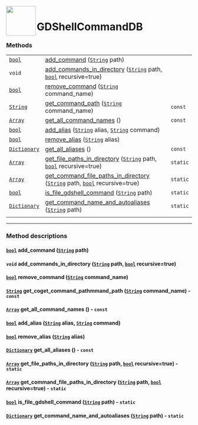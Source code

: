 <a href="https://github.com/Kubulambula/Godot-GDShell">
  <img src="https://github.com/Kubulambula/Godot-GDShell/blob/main/addons/gdshell/docs/assets/logo.png" align="left" width="80" height="80">
</a>

# GDShellCommandDB


### Methods
| | | |
| --- | --- | --- |
| [`bool`](https://docs.godotengine.org/en/latest/classes/class_bool.html) | [add_command](#add_command) ([`String`](https://docs.godotengine.org/en/latest/classes/class_string.html) path) | |
| `void` | [add_commands_in_directory](#add_commands_in_directory) ([`String`](https://docs.godotengine.org/en/latest/classes/class_string.html) path, [`bool`](https://docs.godotengine.org/en/latest/classes/class_bool.html) recursive=true) | |
| [`bool`](https://docs.godotengine.org/en/latest/classes/class_bool.html) | [remove_command](#remove_command) ([`String`](https://docs.godotengine.org/en/latest/classes/class_string.html) command_name) | |
| [`String`](https://docs.godotengine.org/en/latest/classes/class_string.html) | [get_command_path](#get_command_path) ([`String`](https://docs.godotengine.org/en/latest/classes/class_string.html) command_name) | `const` |
| [`Array`](https://docs.godotengine.org/en/stable/classes/class_array.html) | [get_all_command_names](#get_all_command_names) () | `const` |
| [`bool`](https://docs.godotengine.org/en/latest/classes/class_bool.html) | [add_alias](#add_alias) ([`String`](https://docs.godotengine.org/en/latest/classes/class_string.html) alias, [`String`](https://docs.godotengine.org/en/latest/classes/class_string.html) command) | |
| [`bool`](https://docs.godotengine.org/en/latest/classes/class_bool.html) | [remove_alias](#remove_alias) ([`String`](https://docs.godotengine.org/en/latest/classes/class_string.html) alias) | |
| [`Dictionary`](https://docs.godotengine.org/en/latest/classes/class_dictionary.html) | [get_all_aliases](#get_all_aliases) () | `const` |
| [`Array`](https://docs.godotengine.org/en/stable/classes/class_array.html) | [get_file_paths_in_directory](#get_file_paths_in_directory) ([`String`](https://docs.godotengine.org/en/latest/classes/class_string.html) path, [`bool`](https://docs.godotengine.org/en/latest/classes/class_bool.html) recursive=true) | `static` |
| [`Array`](https://docs.godotengine.org/en/stable/classes/class_array.html) | [get_command_file_paths_in_directory](#get_command_file_paths_in_directory) ([`String`](https://docs.godotengine.org/en/latest/classes/class_string.html) path, [`bool`](https://docs.godotengine.org/en/latest/classes/class_bool.html) recursive=true) | `static` |
| [`bool`](https://docs.godotengine.org/en/latest/classes/class_bool.html) | [is_file_gdshell_command](#is_file_gdshell_command) ([`String`](https://docs.godotengine.org/en/latest/classes/class_string.html) path) | `static` |
| [`Dictionary`](https://docs.godotengine.org/en/latest/classes/class_dictionary.html) | [get_command_name_and_autoaliases](#get_command_name_and_autoaliases) ([`String`](https://docs.godotengine.org/en/latest/classes/class_string.html) path) | `static` |
| | | |


---


### Method descriptions

<span id="add_command"><span>
#### [`bool`](https://docs.godotengine.org/en/latest/classes/class_bool.html) add_command ([`String`](https://docs.godotengine.org/en/latest/classes/class_string.html) path)

<span id="add_commands_in_directory"><span>
#### `void` add_commands_in_directory ([`String`](https://docs.godotengine.org/en/latest/classes/class_string.html) path, [`bool`](https://docs.godotengine.org/en/latest/classes/class_bool.html) recursive=true)

<span id="remove_command"><span>
#### [`bool`](https://docs.godotengine.org/en/latest/classes/class_bool.html) remove_command ([`String`](https://docs.godotengine.org/en/latest/classes/class_string.html) command_name)

<span id="get_command_path"><span>
#### [`String`](https://docs.godotengine.org/en/latest/classes/class_string.html) get_coget_command_pathmmand_path ([`String`](https://docs.godotengine.org/en/latest/classes/class_string.html) command_name) - `const`

<span id="get_all_command_names"><span>
#### [`Array`](https://docs.godotengine.org/en/stable/classes/class_array.html) get_all_command_names () - `const`

<span id="add_alias"><span>
#### [`bool`](https://docs.godotengine.org/en/latest/classes/class_bool.html) add_alias ([`String`](https://docs.godotengine.org/en/latest/classes/class_string.html) alias, [`String`](https://docs.godotengine.org/en/latest/classes/class_string.html) command)

<span id="remove_alias"><span>
#### [`bool`](https://docs.godotengine.org/en/latest/classes/class_bool.html) remove_alias ([`String`](https://docs.godotengine.org/en/latest/classes/class_string.html) alias)

<span id="get_all_aliases"><span>
#### [`Dictionary`](https://docs.godotengine.org/en/latest/classes/class_dictionary.html) get_all_aliases () - `const`

<span id="get_file_paths_in_directory"><span>
#### [`Array`](https://docs.godotengine.org/en/stable/classes/class_array.html) get_file_paths_in_directory ([`String`](https://docs.godotengine.org/en/latest/classes/class_string.html) path, [`bool`](https://docs.godotengine.org/en/latest/classes/class_bool.html) recursive=true) - `static`

<span id="get_command_file_paths_in_directory"><span>
#### [`Array`](https://docs.godotengine.org/en/stable/classes/class_array.html) get_command_file_paths_in_directory ([`String`](https://docs.godotengine.org/en/latest/classes/class_string.html) path, [`bool`](https://docs.godotengine.org/en/latest/classes/class_bool.html) recursive=true) - `static`

<span id="is_file_gdshell_command"><span>
#### [`bool`](https://docs.godotengine.org/en/latest/classes/class_bool.html) is_file_gdshell_command ([`String`](https://docs.godotengine.org/en/latest/classes/class_string.html) path) - `static`

<span id="get_command_name_and_autoaliases"><span>
#### [`Dictionary`](https://docs.godotengine.org/en/latest/classes/class_dictionary.html) get_command_name_and_autoaliases ([`String`](https://docs.godotengine.org/en/latest/classes/class_string.html) path) - `static`
